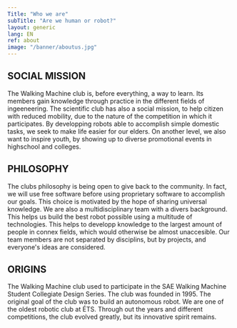 ```yaml
---
Title: "Who we are"
subTitle: "Are we human or robot?"
layout: generic
lang: EN
ref: about
image: "/banner/aboutus.jpg"
---
```


## SOCIAL MISSION

The Walking Machine club is, before everything, a way to learn. Its members gain knowledge through practice in the different fields of ingeeneering. The scientific club has also a social mission, to help citizen with reduced mobility, due to the nature of the competition in which it participates. By developping robots able to accomplish simple domestic tasks, we seek to make life easier for our elders. On another level, we also want to inspire youth, by showing up to diverse promotional events in highschool and colleges. 

## PHILOSOPHY

The clubs philosophy is being open to give back to the community. In fact, we will use free software before using proprietary software to accomplish our goals. This choice is motivated by the hope of sharing universal knowledge. We are also a multidisciplinary team with a divers background. This helps us build the best robot possible using a multitude of technologies. This helps to developp knowledge to the largest amount of people in connex fields, which would otherwise be almost unaccesible. Our team members are not separated by disciplins, but by projects, and everyone's ideas are considered. 



## ORIGINS

The Walking Machine club used to participate in the SAE Walking Machine Student Collegiate Design Series. The club was founded in 1995. The original goal of the club was to build an autonomous robot. We are one of the oldest robotic club at ÉTS. Through out the years and different competitions, the club evolved greatly, but its innovative spirit remains.
